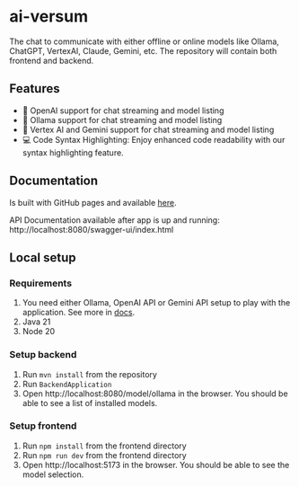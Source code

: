 # ai-versum

The chat to communicate with either offline or online models like Ollama, ChatGPT, VertexAI, Claude, Gemini, etc.
The repository will contain both frontend and backend. 

## Features

* 🤖 OpenAI support for chat streaming and model listing
* 🤖 Ollama support for chat streaming and model listing
* 🤖 Vertex AI and Gemini support for chat streaming and model listing
* 💻 Code Syntax Highlighting: Enjoy enhanced code readability with our syntax highlighting feature.

## Documentation
Is built with GitHub pages and available [here](https://ai-versum.github.io/ai-versum/).

API Documentation available after app is up and running: http://localhost:8080/swagger-ui/index.html

## Local setup
### Requirements
1. You need either Ollama, OpenAI API or Gemini API setup to play with the application. See more in [docs](https://ai-versum.github.io/ai-versum/#configuration).
2. Java 21
3. Node 20

### Setup backend
1. Run `mvn install` from the repository
2. Run `BackendApplication`
3. Open http://localhost:8080/model/ollama in the browser. You should be able to see a list of installed models.

### Setup frontend
1. Run `npm install` from the frontend directory
2. Run `npm run dev` from the frontend directory
3. Open http://localhost:5173 in the browser. You should be able to see the model selection.
